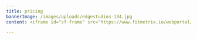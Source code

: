 ```yaml
---
title: pricing
bannerImage: /images/uploads/edgestudios-134.jpg
content: <iframe id="sf-frame" src="https://www.fitmetrix.io/webportal/packages/fcad9627-fa64-e811-a973-b9cfd72804d1" scrolling="no" frameborder="0" width="100%"></iframe>

---
```

